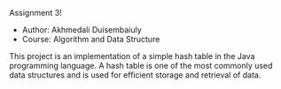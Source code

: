 Assignment 3! 

* Author: Akhmedali Duisembaiuly
* Course: Algorithm and Data Structure

This project is an implementation of a simple hash table in the Java programming language. 
A hash table is one of the most commonly used data structures and is used for efficient storage and retrieval of data.
